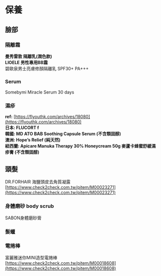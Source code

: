 # 保養

## 臉部

### 隔離霜

**曼秀雷敦 隔離乳(潤色款)**  
**LIOELE 男性專用BB霜**  
碧歐泉男士亮膚修顏隔離乳 SPF30+ PA+++

### Serum

Somebymi Miracle Serum 30 days

### 濕疹

**ref:** [https://flyouthk.com/archives/18080](https://flyouthk.com/archives/18080)  
**日本: FLUCORT f**  
**韓國: MD ATO BAB Soothing Capsule Serum (不含類固醇)**  
**澳洲: Hope’s Relief (純天然)**  
**紐西蘭: Apicare Manuka Therapy 30% Honeycream 50g 麥蘆卡蜂蜜舒緩濕疹膏 (不含類固醇)**

## 頭髮

DR.FORHAIR 海鹽頭皮去角質凝露 [https://www.check2check.com.tw/pitem/M00023271](https://www.check2check.com.tw/pitem/M00023271)

### 身體磨砂 body scrub

SABON身體磨砂膏

### 髮蠟

### 電捲棒

富麗雅迷你MINI造型電捲棒 [https://www.check2check.com.tw/pitem/M00018608](https://www.check2check.com.tw/pitem/M00018608)
